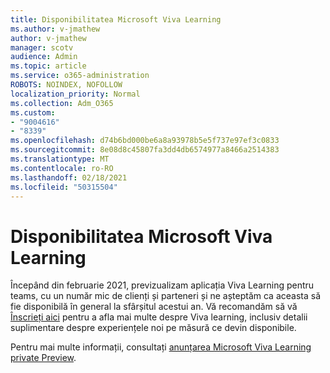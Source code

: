 ```yaml
---
title: Disponibilitatea Microsoft Viva Learning
ms.author: v-jmathew
author: v-jmathew
manager: scotv
audience: Admin
ms.topic: article
ms.service: o365-administration
ROBOTS: NOINDEX, NOFOLLOW
localization_priority: Normal
ms.collection: Adm_O365
ms.custom:
- "9004616"
- "8339"
ms.openlocfilehash: d74b6bd000be6a8a93978b5e5f737e97ef3c0833
ms.sourcegitcommit: 8e08d8c45807fa3dd4db6574977a8466a2514383
ms.translationtype: MT
ms.contentlocale: ro-RO
ms.lasthandoff: 02/18/2021
ms.locfileid: "50315504"
---
```

# <a name="microsoft-viva-learning-availability"></a>Disponibilitatea Microsoft Viva Learning

Începând din februarie 2021, previzualizam aplicația Viva Learning pentru teams, cu un număr mic de clienți și parteneri și ne așteptăm ca aceasta să fie disponibilă în general la sfârșitul acestui an. Vă recomandăm să vă [Înscrieți aici](https://aka.ms/VivaLearningSignup) pentru a afla mai multe despre Viva learning, inclusiv detalii suplimentare despre experiențele noi pe măsură ce devin disponibile.

Pentru mai multe informații, consultați [anunțarea Microsoft Viva Learning private Preview](https://techcommunity.microsoft.com/t5/microsoft-viva-blog/announcing-microsoft-viva-learning-private-preview/ba-p/2107023).
